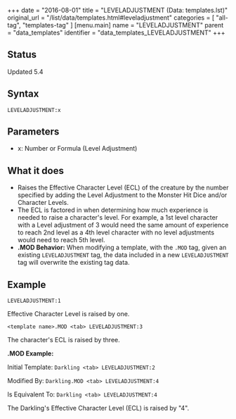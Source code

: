 +++
date = "2016-08-01"
title = "LEVELADJUSTMENT (Data: templates.lst)"
original_url = "/list/data/templates.html#leveladjustment"
categories = [ "all-tag", "templates-tag" ]
[menu.main]
    name = "LEVELADJUSTMENT"
    parent = "data_templates"
    identifier = "data_templates_LEVELADJUSTMENT"
+++

## Status

Updated 5.4

## Syntax

`LEVELADJUSTMENT:x`

## Parameters

-   x: Number or Formula (Level Adjustment)



What it does
------------

-   Raises the Effective Character Level (ECL) of the creature by the
    number specified by adding the Level Adjustment to the Monster Hit
    Dice and/or Character Levels.
-   The ECL is factored in when determining how much experience is
    needed to raise a character's level. For example, a 1st level
    character with a Level adjustment of 3 would need the same amount of
    experience to reach 2nd level as a 4th level character with no level
    adjustments would need to reach 5th level.
-   **.MOD Behavior:** When modifying a template, with the `.MOD` tag,
    given an existing `LEVELADJUSTMENT` tag, the data included in a new
    `LEVELADJUSTMENT` tag will overwrite the existing tag data.

Example
-------

`LEVELADJUSTMENT:1`

Effective Character Level is raised by one.

`<template name>.MOD <tab> LEVELADJUSTMENT:3`

The character's ECL is raised by three.

**.MOD Example:**

Initial Template: `Darkling <tab> LEVELADJUSTMENT:2`

Modified By: `Darkling.MOD <tab> LEVELADJUSTMENT:4`

Is Equivalent To: `Darkling <tab> LEVELADJUSTMENT:4`

The Darkling's Effective Character Level (ECL) is raised by "4".

